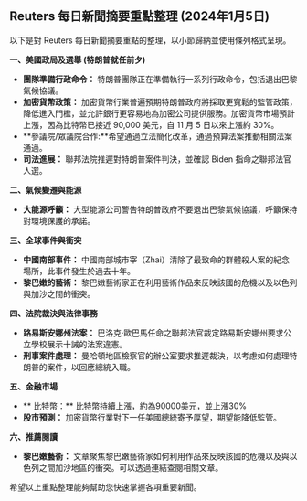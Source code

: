 ## Reuters 每日新聞摘要重點整理 (2024年1月5日)

以下是對 Reuters 每日新聞摘要重點的整理，以小節歸納並使用條列格式呈現。

**一、美國政局及選舉 (特朗普就任前夕)**

*   **團隊準備行政命令：** 特朗普團隊正在準備執行一系列行政命令，包括退出巴黎氣候協議。
*   **加密貨幣政策：** 加密貨幣行業普遍預期特朗普政府將採取更寬鬆的監管政策，降低進入門檻，並允許銀行更容易地為加密公司提供服務。加密貨幣市場預計上漲，因為比特幣已接近 90,000 美元，自 11 月 5 日以來上漲約 30%。
*   **參議院/眾議院合作:**希望通過立法簡化改革，通過預算法案推動相關法案通過。
*   **司法進展：** 聯邦法院推遲對特朗普案件判決，並確認 Biden 指命之聯邦法官人選。

**二、氣候變遷與能源**

*   **大能源呼籲：** 大型能源公司警告特朗普政府不要退出巴黎氣候協議，呼籲保持對環境保護的承諾。

**三、全球事件與衝突**

*   **中國南部事件：** 中國南部城市宰（Zhai）清除了最致命的群體殺人案的紀念場所，此事件發生於過去十年。
*   **黎巴嫩的藝術：** 黎巴嫩藝術家正在利用藝術作品來反映該國的危機以及以色列與加沙之間的衝突。

**四、法院裁決與法律事務**

*   **路易斯安娜州法案：** 巴洛克·歐巴馬任命之聯邦法官裁定路易斯安娜州要求公立學校展示十誡的法案違憲。
*   **刑事案件處理：** 曼哈頓地區檢察官的辦公室要求推遲裁決，以考慮如何處理特朗普的案件，以回應總統入職。

**五、金融市場**

*   ** 比特幣：** 比特幣持續上漲，約為90000美元，並上漲30%
*   **股市預測：** 加密貨幣行業對下一任美國總統寄予厚望，期望能降低監管。

**六、推薦閱讀**

*   **黎巴嫩藝術：** 文章聚焦黎巴嫩藝術家如何利用作品來反映該國的危機以及與以色列之間加沙地區的衝突。可以透過連結查閱相關文章。

希望以上重點整理能夠幫助您快速掌握各項重要新聞。